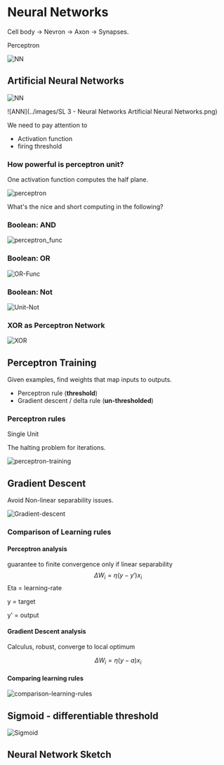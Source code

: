 # Neural Networks

Cell body -> Nevron -> Axon -> Synapses.

Perceptron

![NN](../images/SL3_Neural_Networks.png)

## Artificial Neural Networks

![NN](../images/SL3_ANN.png)

![ANN](../images/SL 3 - Neural Networks Artificial Neural Networks.png)

We need to pay attention to

* Activation function
* firing threshold

### How powerful is perceptron unit?

One activation function computes the half plane.

![perceptron](../images/SL3_perceptron_Unit.png)

What's the nice and short computing in the following?

### Boolean: AND

![perceptron_func](../images/SL3_perceptron_AND.png)

### Boolean: OR

![OR-Func](../images/SL3_perception_OR.png)

### Boolean: Not

![Unit-Not](../images/SL3_perception_NOT.png)

### XOR as Perceptron Network

![XOR](../images/SL3_perception_XOR.png)

## Perceptron Training

Given examples, find weights that map inputs to outputs.

* Perceptron rule (**threshold**)
* Gradient descent / delta rule (**un-thresholded**)

### Perceptron rules

Single Unit

The halting problem for iterations.

![perceptron-training](../images/SL3_perceptron_training.png)

## Gradient Descent

Avoid Non-linear separability issues.

![Gradient-descent](../images/SL3_Gradient_descent.png)

### Comparison of Learning rules

#### Perceptron analysis

guarantee to finite convergence only if linear separability
$$
\Delta W_i = \eta (y - y') x_i
$$
Eta = learning-rate

y = target

y' = output

#### Gradient Descent analysis

Calculus, robust, converge to local optimum

$$
\Delta W_i = \eta (y - a) x_i
$$

#### Comparing learning rules

![comparison-learning-rules](../images/SL3_compariso_of_learning_rules.png)

## Sigmoid - differentiable threshold

![Sigmoid](../images/SL3_sigmoid.png)

## Neural Network Sketch
